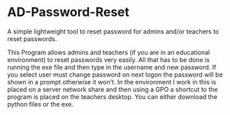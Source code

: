 # AD-Password-Reset
A simple lightweight tool to reset password for admins and/or teachers to reset passwords.

This Program allows admins and teachers (if you are in an educational environment) to reset passwords very easily. All that has to be done is running the exe file and then type in the username and new password. If you select user must change password on next logon the password will be shown in a prompt otherwise it won't. In the environment I work in this is placed on a server network share and then using a GPO a shortcut to the program is placed on the teachers desktop.
You can either download the python files or the exe. 
